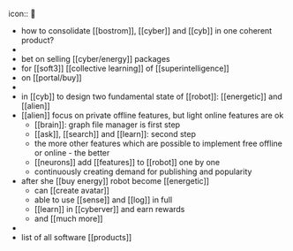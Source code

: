 icon:: 🍓

- how to consolidate [[bostrom]], [[cyber]] and [[cyb]] in one coherent product?
-
- bet on selling [[cyber/energy]] packages
- for [[soft3]] [[collective learning]] of [[superintelligence]]
- on [[portal/buy]]
-
- in [[cyb]] to design two fundamental state of [[robot]]: [[energetic]] and [[alien]]
- [[alien]] focus on private offline features, but light online features are ok
	- [[brain]]: graph file manager is first step
	- [[ask]], [[search]] and [[learn]]: second step
	- the more other features which are possible to implement free offline or online - the better
	- [[neurons]] add [[features]] to [[robot]] one by one
	- continuously creating demand for publishing and popularity
- after she [[buy energy]] robot become [[energetic]]
	- can [[create avatar]]
	- able to use [[sense]] and [[log]] in full
	- [[learn]] in [[cyberver]] and earn rewards
	- and [[much more]]
-
- list of all software [[products]]